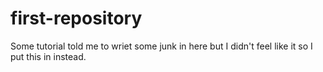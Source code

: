 # first-repository
Some tutorial told me to wriet some junk in here but I didn't feel like it so I put this in instead.
